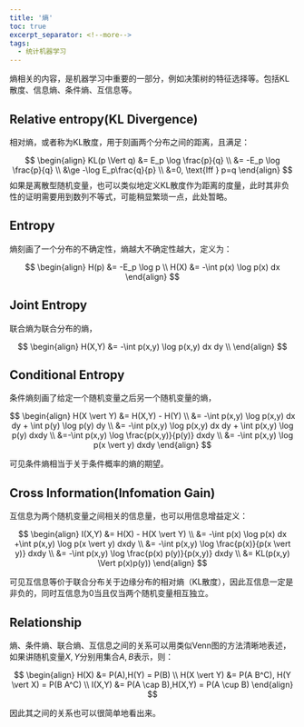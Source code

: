 ```yaml
---
title: '熵'
toc: true
excerpt_separator: <!--more-->
tags:
  - 统计机器学习
---
```




熵相关的内容，是机器学习中重要的一部分，例如决策树的特征选择等。包括KL散度、信息熵、条件熵、互信息等。



<!--more-->





## Relative entropy(KL Divergence)

相对熵，或者称为KL散度，用于刻画两个分布之间的距离，且满足：


$$
\begin{align}
KL(p \Vert q) &= E_p \log \frac{p}{q} \\
&= -E_p \log \frac{p}{q} \\
&\ge -\log E_p\frac{q}{p} \\
&=0, \text{Iff } p=q
\end{align}
$$
如果是离散型随机变量，也可以类似地定义KL散度作为距离的度量，此时其非负性的证明需要用到数列不等式，可能稍显繁琐一点，此处暂略。



## Entropy

熵刻画了一个分布的不确定性，熵越大不确定性越大，定义为：


$$
\begin{align}
H(p) &= -E_p \log p \\
H(X) &= -\int p(x) \log p(x) dx  
\end{align}
$$


## Joint Entropy

联合熵为联合分布的熵，


$$
\begin{align}
H(X,Y) &= -\int p(x,y) \log p(x,y) dx dy \\
\end{align}
$$


## Conditional Entropy

条件熵刻画了给定一个随机变量之后另一个随机变量的熵，


$$
\begin{align}
H(X \vert Y) &= H(X,Y) - H(Y) \\
&= -\int p(x,y) \log p(x,y) dx dy + \int p(y) \log p(y) dy \\ 
&= -\int p(x,y) \log p(x,y) dx dy + \int p(x,y) \log p(y) dxdy \\
&=-\int p(x,y) \log \frac{p(x,y)}{p(y)} dxdy \\
&= -\int p(x,y) \log p(x \vert y) dxdy 
\end{align}
$$


可见条件熵相当于关于条件概率的熵的期望。



## Cross Information(Infomation Gain)

互信息为两个随机变量之间相关的信息量，也可以用信息增益定义：


$$
\begin{align}
I(X,Y) &= H(X) - H(X \vert Y) \\
&= -\int p(x) \log p(x) dx +\int p(x,y) \log p(x \vert y) dxdy  \\
&= -\int p(x,y) \log \frac{p(x)}{p(x \vert y)} dxdy \\
&= -\int p(x,y) \log \frac{p(x) p(y)}{p(x,y)} dxdy \\
&= KL(p(x,y) \Vert p(x)p(y)) 
\end{align}
$$


可见互信息等价于联合分布关于边缘分布的相对熵（KL散度），因此互信息一定是非负的，同时互信息为0当且仅当两个随机变量相互独立。


## Relationship

熵、条件熵、联合熵、互信息之间的关系可以用类似Venn图的方法清晰地表述，如果讲随机变量$X,Y$分别用集合$A,B$表示，则：


$$
\begin{align}
H(X) &= P(A),H(Y) = P(B) \\ 
H(X \vert Y) &= P(A B^C), H(Y \vert X) = P(B A^C) \\
I(X,Y) &= P(A \cap B),H(X,Y) = P(A \cup B)
\end{align}
$$


因此其之间的关系也可以很简单地看出来。

